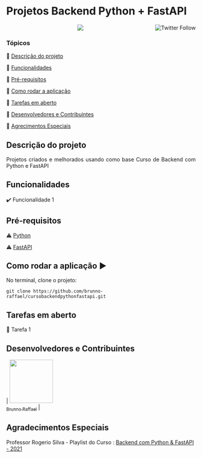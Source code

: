 <h1>Projetos Backend Python + FastAPI</h1> 

<p align="center">
  <a href="https://twitter.com/brunnoraffael"><img src="https://img.shields.io/twitter/follow/brunnoraffael.svg?style=social" align="right" alt="Twitter Follow" /></a>
  
  <img src="http://img.shields.io/static/v1?label=STATUS&message=EM%20DESENVOLVIMENTO&color=RED&style=for-the-badge"/>
</p>

### Tópicos 

:small_blue_diamond: [Descrição do projeto](#descrição-do-projeto)

:small_blue_diamond: [Funcionalidades](#funcionalidades)

:small_blue_diamond: [Pré-requisitos](#pré-requisitos)

:small_blue_diamond: [Como rodar a aplicação](#como-rodar-a-aplicação-arrow_forward)

:small_blue_diamond: [Tarefas em aberto](#tarefas-em-aberto)

:small_blue_diamond: [Desenvolvedores e Contribuintes](#desenvolvedores-e-contribuintes)

:small_blue_diamond: [Agrecimentos Especiais](#agradecimentos-especiais)


## Descrição do projeto 

<p align="justify">
  Projetos criados e melhorados usando como base Curso de Backend com Python e FastAPI
</p>

## Funcionalidades

:heavy_check_mark: Funcionalidade 1  

## Pré-requisitos

:warning: [Python](https://python.org.br/)

:warning: [FastAPI](https://fastapi.tiangolo.com/)


## Como rodar a aplicação :arrow_forward:

No terminal, clone o projeto: 

```
git clone https://github.com/brunno-raffael/cursobackendpythonfastapi.git
```

## Tarefas em aberto

:memo: Tarefa 1 

## Desenvolvedores e Contribuintes

| [<img src="https://avatars.githubusercontent.com/u/25123693?s=400&u=5b458b8afd2b834f55564077098dd8a0ce64b07f&v=4" width=115><br><sub>Brunno Raffael</sub>](https://github.com/brunno-raffael) |

## Agradecimentos Especiais

Professor Rogerio Silva - Playlist do Curso : <a href="https://www.youtube.com/watch?v=Hx6w7JXYHbY&list=PLuhCJtW2i-wKK9HjfYJI4RIcd9AMIi88k" target="_blank"> Backend com Python & FastAPI - 2021</a>
